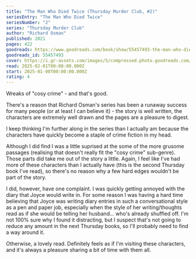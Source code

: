 ```yaml
---
title: "The Man Who Died Twice (Thursday Murder Club, #2)"
seriesEntry: "The Man Who Died Twice"
seriesNumber: "2"
series: "Thursday Murder Club"
author: "Richard Osman"
published: 2021
pages: 422
goodreads: https://www.goodreads.com/book/show/55457493-the-man-who-died-twice
goodreads_id: 55457493
cover: https://i.gr-assets.com/images/S/compressed.photo.goodreads.com/books/1616100048l/55457493._SX315_.jpg
read: 2025-02-01T00:00:00.000Z
start: 2025-01-08T00:00:00.000Z
rating: 4
---
```


Wreaks of "cosy crime" - and that's good.

There's a reason that Richard Osman's series has been a runaway success for many people (or at least I can believe it) - the story is well written, the characters are extremely well drawn and the pages are a pleasure to digest.

I keep thinking I'm further along in the series than I actually am because the characters have quickly become a staple of crime fiction in my head.

Although I did find I was a little suprised at the some of the more grusome passages (realising that doesn't really fit the "cosy crime" sub-genre). Those parts did take me out of the story a little. Again, I feel like I've had more of these characters than I actually have (this is the second Thursday book I've read), so there's no reason why a few hard edges wouldn't be part of the story.

I did, however, have one complaint. I was quickly getting annoyed with the diary that Joyce would write in. For some reason I was having a hard time believing that Joyce was writing diary entries in such a conversational style as a pen and paper job, especially when the style of her writing/thoughts read as if she would be telling her husband… who's already shuffled off. I'm not 100% sure why I found it distracting, but I suspect that's not going to reduce any amount in the next Thursday books, so I'll probably need to find a way around it.

Otherwise, a lovely read. Definitely feels as if I'm visiting these characters, and it's always a pleasure sharing a bit of time with them all.
